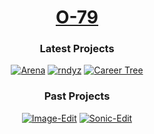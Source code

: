 <div align=center>

# [O-79](https://o-79.github.io/)

### Latest Projects

[![Arena](https://img.shields.io/badge/Arena-2060E0?style=for-the-badge&logo=unity)](https://github.com/O-79/Arena)
[![rndyz](https://img.shields.io/badge/rndyz-E0F000?style=for-the-badge&logo=opengl)](https://github.com/O-79/rndyz)
[![Career Tree](https://img.shields.io/badge/Career_Tree-30A0F0?style=for-the-badge&logo=openai)](https://github.com/O-79/CareerTree-py)

### Past Projects
[![Image-Edit](https://img.shields.io/badge/Image_Edit-D0D0D0?style=for-the-badge&logo=opencv)](https://github.com/O-79/Image-Edit)
[![Sonic-Edit](https://img.shields.io/badge/Sonic_Edit-D0D0D0?style=for-the-badge&logo=scipy)](https://github.com/O-79/Sonic-Edit)
